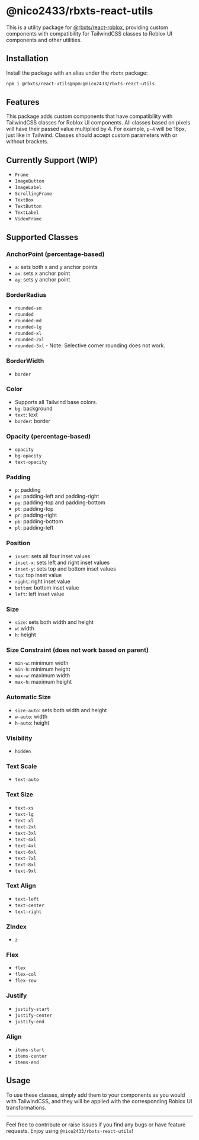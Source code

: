 # @nico2433/rbxts-react-utils

This is a utility package for [@rbxts/react-roblox](https://www.npmjs.com/package/@rbxts/react-roblox), providing custom components with compatibility for TailwindCSS classes to Roblox UI components and other utilities.

## Installation

Install the package with an alias under the `rbxts` package:

```sh
npm i @rbxts/react-utils@npm:@nico2433/rbxts-react-utils
```

## Features

This package adds custom components that have compatibility with TailwindCSS classes for Roblox UI components. All classes based on pixels will have their passed value multiplied by 4. For example, `p-4` will be 16px, just like in Tailwind. Classes should accept custom parameters with or without brackets.

## Currently Support (WIP)

- `Frame`
- `ImageButton`
- `ImageLabel`
- `ScrollingFrame`
- `TextBox`
- `TextButton`
- `TextLabel`
- `VideoFrame`

## Supported Classes

### AnchorPoint (percentage-based)

- `a`: sets both x and y anchor points
- `ax`: sets x anchor point
- `ay`: sets y anchor point

### BorderRadius

- `rounded-sm`
- `rounded`
- `rounded-md`
- `rounded-lg`
- `rounded-xl`
- `rounded-2xl`
- `rounded-3xl`
        -   Note: Selective corner rounding does not work.

### BorderWidth

- `border`

### Color

- Supports all Tailwind base colors.
- `bg`: background
- `text`: text
- `border`: border

### Opacity (percentage-based)

- `opacity`
- `bg-opacity`
- `text-opacity`

### Padding

- `p`: padding
- `px`: padding-left and padding-right
- `py`: padding-top and padding-bottom
- `pt`: padding-top
- `pr`: padding-right
- `pb`: padding-bottom
- `pl`: padding-left

### Position

- `inset`: sets all four inset values
- `inset-x`: sets left and right inset values
- `inset-y`: sets top and bottom inset values
- `top`: top inset value
- `right`: right inset value
- `bottom`: bottom inset value
- `left`: left inset value

### Size

- `size`: sets both width and height
- `w`: width
- `h`: height

### Size Constraint (does not work based on parent)

- `min-w`: minimum width
- `min-h`: minimum height
- `max-w`: maximum width
- `max-h`: maximum height

### Automatic Size

- `size-auto`: sets both width and height
- `w-auto`: width
- `h-auto`: height

### Visibility

- `hidden`

### Text Scale

- `text-auto`

### Text Size

- `text-xs`
- `text-lg`
- `text-xl`
- `text-2xl`
- `text-3xl`
- `text-4xl`
- `text-4xl`
- `text-6xl`
- `text-7xl`
- `text-8xl`
- `text-9xl`

### Text Align

- `text-left`
- `text-center`
- `text-right`

### ZIndex

- `z`

### Flex

- `flex`
- `flex-col`
- `flex-row`

### Justify

- `justify-start`
- `justify-center`
- `justify-end`

### Align

- `items-start`
- `items-center`
- `items-end`

## Usage

To use these classes, simply add them to your components as you would with TailwindCSS, and they will be applied with the corresponding Roblox UI transformations.

---

Feel free to contribute or raise issues if you find any bugs or have feature requests. Enjoy using `@nico2433/rbxts-react-utils`!
